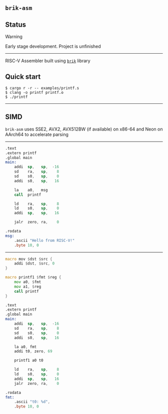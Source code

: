 ## `brik-asm`

## Status

> [!Warning]
> Early stage development. Project is unfinished

---

RISC-V Assembler built using [`brik`](https://github.com/rakivo/brik) library

## Quick start
```console
$ cargo r -r -- examples/printf.s
$ clang -o printf printf.o
$ ./printf
```

---

## SIMD

`brik-asm` uses SSE2, AVX2, AVX512BW (if available) on x86-64 and Neon on AArch64 to accelerate parsing

---

```asm
.text
.extern printf
.global main
main:
    addi  sp,   sp,  -16
    sd    ra,   sp,    8
    sd    s0,   sp,    0
    addi  s0,   sp,   16

    la    a0,   msg
    call  printf

    ld    ra,   sp,    8
    ld    s0,   sp,    0
    addi  sp,   sp,   16

    jalr  zero, ra,    0

.rodata
msg:
    .ascii "Hello from RISC-V!"
    .byte 10, 0
```

---

```asm
macro mov $dst $src {
    addi $dst, $src, 0
}

macro printf1 $fmt $reg {
    mov a0, $fmt
    mov a1, $reg
    call printf
}

.text
.extern printf
.global main
main:
    addi  sp,   sp,  -16
    sd    ra,   sp,    8
    sd    s0,   sp,    0
    addi  s0,   sp,   16

    la a0, fmt
    addi t0, zero, 69

    printf1 a0 t0

    ld    ra,   sp,    8
    ld    s0,   sp,    0
    addi  sp,   sp,   16
    jalr  zero, ra,    0

.rodata
fmt:
    .ascii "t0: %d",
    .byte 10, 0
```
